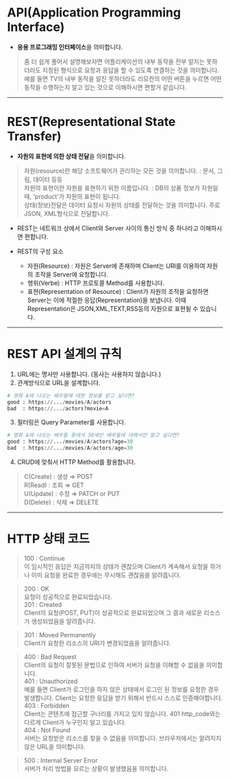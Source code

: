 # API(Application Programming Interface)  
- **응용 프로그래밍 인터페이스**을 의미합니다.

> 좀 더 쉽게 풀어서 설명해보자면
> 어플리케이션의 내부 동작을 전부 알지는 못하더라도 지정된 형식으로 요청과 응답을 할 수 있도록 연결하는 것을 의미합니다.
> 예를 들면 TV의 내부 동작을 알진 못하더라도 리모컨의 어떤 버튼을 누르면 어떤 동작을 수행하는지 알고 있는 것으로 이해하시면 편할거 같습니다.

---
# REST(Representational State Transfer)
- **자원의 표현에 의한 상태 전달**을 의미합니다.

> 자원(resource)란 해당 소프트웨어가 관리하는 모든 것을 의미합니다. : 문서, 그림, 데이터 등등  
> 자원의 표현이란 자원을 표현하기 위한 이름입니다. : DB의 상품 정보가 자원일 때, 'product'가 자원의 표현이 됩니다.  
> 상태(정보)전달은 데이터 요청시 자원의 상태를 전달하는 것을 의미합니다. 주로 JSON, XML형식으로 전달합니다.  

- REST는 네트워크 상에서 Client와 Server 사이의 통신 방식 중 하나라고 이해하시면 편합니다.  

- REST의 구성 요소  
  - 자원(Resource) : 자원은 Server에 존재하며 Client는 URI를 이용하여 자원의 조작을 Server에 요청합니다.  
  - 행위(Verbe) : HTTP 프로토콜 Method를 사용합니다.  
  - 표현(Representation of Resource) : Client가 자원의 조작을 요청하면 Server는 이에 적절한 응답(Representation)을 보냅니다. 이때 Representation은 JSON,XML,TEXT,RSS등의 자원으로 표현될 수 있습니다.  

---
# REST API 설계의 규칙  
1. URL에는 명사만 사용합니다. (동사는 사용하지 않습니다.)  
2. 관계방식으로 URL을 설계합니다.  
```python
# 영화 A에 나오는 배우들에 대한 정보를 받고 싶다면?
good : https://.../movies/A/actors
bad  : https://.../actors?movie=A
```  
3. 필터링은 Query Parameter를 사용합니다.
```python
# 영화 A에 나오는 배우들 중에서 30세인 배우들에 대해서만 알고 싶다면?
good : https://.../movies/A/actors?age=30
bad  : https://.../movies/A/actors/age=30
```  
4. CRUD에 맞춰서 HTTP Method를 활용합니다.
> C(Create) : 생성 ⇒ POST  
> R(Read)   : 조회 ⇒ GET  
> U(Update) : 수정 ⇒ PATCH or PUT  
> D(Delete) : 삭제 ⇒ DELETE  

---
# HTTP 상태 코드  

> 100 : Continue  
> 이 임시적인 응답은 지금까지의 상태가 괜찮으며 Client가 계속해서 요청을 하거나 이미 요청을 완료한 경우에는 무시해도 괜찮음을 알려줍니다.


> 200 : OK  
> 요청이 성공적으로 완료되었습니다.  
> 201 : Created  
> Client의 요청(POST, PUT)이 성공적으로 완료되었으며 그 결과 새로운 리소스가 생성되었음을 알려줍니다.  


> 301 : Moved Permanently  
> Client가 요청한 리소스의 URI가 변경되었음을 알려줍니다.  


> 400 : Bad Request  
> Client의 요청이 잘못된 문법으로 인하여 서버가 요청을 이해할 수 없음을 의미합니다.  
> 401 : Unauthorized  
> 예를 들면 Client가 로그인을 하지 않은 상태에서 로그인 된 정보를 요청한 경우 발생합니다. Client는 요청한 응답을 받기 위해서 반드시 스스로 인증해야합니다.  
> 403 : Forbidden  
> Client는 콘텐츠에 접근할 구너리를 가지고 있지 않습니다. 401 http_code와는 다르게 Client가 누구인지 알고 있습니다.  
> 404 : Not Found  
> 서버는 요청받은 리소스를 찾을 수 없음을 의미합니다. 브라우저에서는 알려지지 않은 URL을 의미합니다.  


> 500 : Internal Server Error  
> 서버가 처리 방법을 모르는 상황이 발생했음을 의미합니다.  
